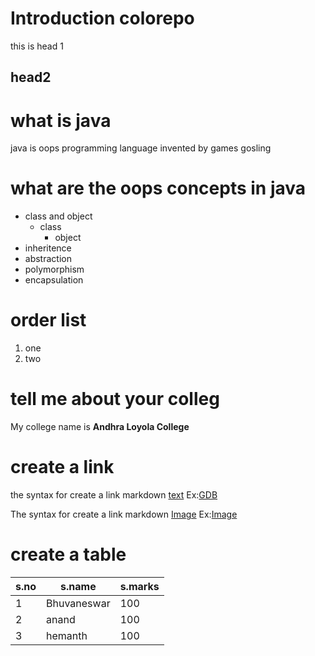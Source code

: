 # Introduction colorepo
 this is head 1
## head2
# what is java
java is oops programming language invented by games gosling
# what are the oops concepts in java
* class and object
  * class
    * object
* inheritence
* abstraction
* polymorphism
* encapsulation

# order list
1. one
2. two

# tell me about your colleg
My college name is **Andhra Loyola College**
# create a link
the syntax for create a link markdown [text](url)
Ex:[GDB](https://www.onlinegdb.com/#)

The syntax for create a link markdown [Image](url)
Ex:[Image](https://www.google.com/imgres?imgurl=https%3A%2F%2Fimages.unsplash.com%2Fphoto-1494548162494-384bba4ab999%3Fixid%3DMXwxMjA3fDB8MHxzZWFyY2h8MXx8ZGF3bnxlbnwwfHwwfA%253D%253D%26ixlib%3Drb-1.2.1%26w%3D1000%26q%3D80&imgrefurl=https%3A%2F%2Funsplash.com%2Fs%2Fphotos%2Fdawn&tbnid=a9B7raWE3PxoBM&vet=12ahUKEwjV5rPG6cruAhVdxHMBHVJLAcIQMygCegUIARDXAQ..i&docid=ezcoKoowmsJC7M&w=1000&h=1000&q=images&ved=2ahUKEwjV5rPG6cruAhVdxHMBHVJLAcIQMygCegUIARDXAQ)
# create a table
s.no|s.name|s.marks
--|---------|--------
1|Bhuvaneswar| 100
2|anand|100
3|hemanth|100
